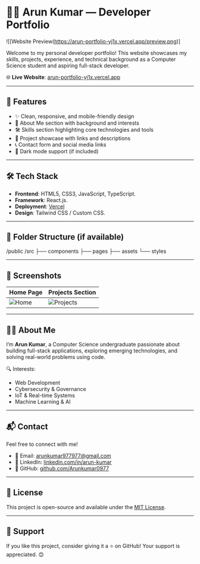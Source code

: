 # 🧑‍💻 Arun Kumar — Developer Portfolio

![[Website Preview(https://arun-portfolio-yj1x.vercel.app/preview.png)]

Welcome to my personal developer portfolio! This website showcases my skills, projects, experience, and technical background as a Computer Science student and aspiring full-stack developer.

🌐 **Live Website**: [arun-portfolio-yj1x.vercel.app](https://arun-portfolio-yj1x.vercel.app/)

---

## 🚀 Features

- ✨ Clean, responsive, and mobile-friendly design
- 🧾 About Me section with background and interests
- 🛠️ Skills section highlighting core technologies and tools
- 💼 Project showcase with links and descriptions
- 📞 Contact form and social media links
- 🌙 Dark mode support (if included)

---

## 🛠️ Tech Stack

- **Frontend**: HTML5, CSS3, JavaScript, TypeScript.
- **Framework**: React.js.
- **Deployment**: [Vercel](https://vercel.com/)
- **Design**: Tailwind CSS / Custom CSS.

---

## 📁 Folder Structure (if available)
/public
/src
├── components
├── pages
├── assets
└── styles


---

## 📸 Screenshots

| Home Page | Projects Section |
|-----------|------------------|
| ![Home](screenshots/home.png) | ![Projects](screenshots/projects.png) |


---

## 👨‍💼 About Me

I’m **Arun Kumar**, a Computer Science undergraduate passionate about building full-stack applications, exploring emerging technologies, and solving real-world problems using code.

🔍 Interests:
- Web Development
- Cybersecurity & Governance
- IoT & Real-time Systems
- Machine Learning & AI

---

## 📬 Contact

Feel free to connect with me!

- 📧 Email: arunkumar977977@gmail.com
- 🔗 LinkedIn: [linkedin.com/in/arun-kumar](https://linkedin.com/in/arun-kumar)
- 💼 GitHub: [github.com/Arunkumar0977](https://github.com/Arunkumar0977)

---

## 🧾 License

This project is open-source and available under the [MIT License](LICENSE).

---

## 🌟 Support

If you like this project, consider giving it a ⭐ on GitHub! Your support is appreciated. 😊


